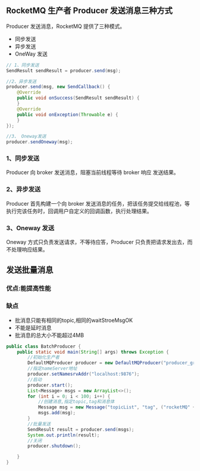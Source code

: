 ## RocketMQ 生产者 Producer 发送消息三种方式
Producer 发送消息，RocketMQ 提供了三种模式。
- 同步发送
- 异步发送
- OneWay 发送
```java
// 1、同步发送
SendResult sendResult = producer.send(msg);

//2、异步发送
producer.send(msg, new SendCallback() {
    @Override
    public void onSuccess(SendResult sendResult) {
    }
    @Override
    public void onException(Throwable e) {
    }
});

//3、 Oneway发送
producer.sendOneway(msg);
```
### 1、同步发送
Producer 向 broker 发送消息，阻塞当前线程等待 broker 响应 发送结果。
### 2、异步发送
Producer 首先构建一个向 broker 发送消息的任务，把该任务提交给线程池，等执行完该任务时，回调用户自定义的回调函数，执行处理结果。
### 3、Oneway 发送
Oneway 方式只负责发送请求，不等待应答，Producer 只负责把请求发出去，而不处理响应结果。

## 发送批量消息

### 优点:能提高性能
### 缺点
-  批消息只能有相同的topic,相同的waitStroeMsgOK
- 不能是延时消息
- 批消息的总大小不能超过4MB
```java
public class BatchProducer {
    public static void main(String[] args) throws Exception {
        //初始化生产者
        DefaultMQProducer producer = new DefaultMQProducer("producer_group");
        //指定nameServer地址
        producer.setNamesrvAddr("localhost:9876");
        //启动
        producer.start();
        List<Message> msgs = new ArrayList<>();
        for (int i = 0; i < 100; i++) {
            //创建消息,指定topic,tag和消息体
            Message msg = new Message("topicList", "tag", ("rocketMQ" + i).getBytes(RemotingHelper.DEFAULT_CHARSET));
            msgs.add(msg);
        }
        //批量发送
        SendResult result = producer.send(msgs);
        System.out.println(result);
        //关闭
        producer.shutdown();

    }
}
```
